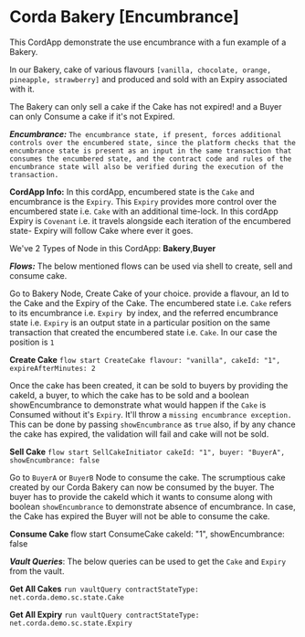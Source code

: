 # Corda Bakery [Encumbrance]
This CordApp demonstrate the use encumbrance with a fun example of a Bakery.

In our Bakery, cake of various flavours `[vanilla, chocolate, orange, pineapple, strawberry]` and produced and sold with an Expiry associated with it. 

The Bakery can only sell a cake if the Cake has not expired! and a Buyer can only Consume a cake if it's not Expired. 

_**Encumbrance:**_
`The encumbrance state, if present, forces additional controls over the encumbered state, since the platform checks
that the encumbrance state is present as an input in the same transaction that consumes the encumbered state, and
the contract code and rules of the encumbrance state will also be verified during the execution of the transaction.`

**CordApp Info:** In this cordApp, encumbered state is the `Cake` and encumbrance is the `Expiry`. 
This `Expiry` provides more control over the encumbered state i.e. `Cake` with an additional time-lock. 
In this cordApp Expiry is `Covenant` i.e. it travels alongside each iteration of the encumbered state- Expiry will follow Cake where ever it goes. 

We've 2 Types of Node in this CordApp:
**Bakery**,**Buyer** 

***Flows:*** The below mentioned flows can be used via shell to create, sell and consume cake.

Go to Bakery Node, Create Cake of your choice. provide a flavour, an Id to the Cake and the Expiry of the Cake.
The encumbered state i.e. `Cake` refers to its encumbrance i.e. `Expiry `by index, and the referred encumbrance state i.e. `Expiry` is an output state in a particular position on the same transaction that created the encumbered state i.e. `Cake`.
In our case the position is `1` 


**Create Cake**
`flow start CreateCake flavour: "vanilla", cakeId: "1", expireAfterMinutes: 2`


Once the cake has been created, it can be sold to buyers by providing the cakeId, a buyer, to which the cake has to be sold
and a boolean showEncumbrance to demonstrate what would happen if the `Cake` is Consumed without it's `Expiry`. It'll throw a `missing encumbrance exception.`
This can be done by passing `showEncumbrance` as `true`
also, if by any chance the cake has expired, the validation will fail and cake will not be sold.
 
**Sell Cake**
`flow start SellCakeInitiator cakeId: "1", buyer: "BuyerA", showEncumbrance: false`

Go to `BuyerA` or `BuyerB` Node to consume the cake.
The scrumptious cake created by our Corda Bakery can now be consumed by the buyer.
The buyer has to provide the cakeId which it wants to consume along with boolean `showEncumbrance` to demonstrate 
absence of encumbrance. In case, the Cake has expired the Buyer will not be able to consume the cake. 

**Consume Cake**
flow start ConsumeCake cakeId: "1", showEncumbrance: false

***Vault Queries***: The below queries can be used to get the `Cake` and `Expiry` from the vault.

**Get All Cakes**
`run vaultQuery contractStateType: net.corda.demo.sc.state.Cake`

**Get All Expiry**
`run vaultQuery contractStateType: net.corda.demo.sc.state.Expiry`

